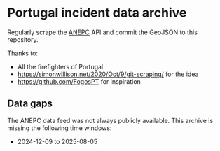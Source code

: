 # Portugal incident data archive

Regularly scrape the [ANEPC](https://prociv.gov.pt/) API and commit the GeoJSON to this repository.

Thanks to:
  * All the firefighters of Portugal
  * https://simonwillison.net/2020/Oct/9/git-scraping/ for the idea
  * https://github.com/FogosPT for inspiration

## Data gaps

The ANEPC data feed was not always publicly available. This archive is missing the following time windows:
  * 2024-12-09 to 2025-08-05 
